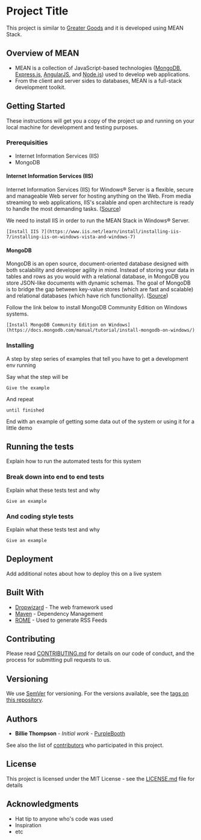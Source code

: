 # Project Title

This project is similar to [Greater Goods](https://greatergoods.com/) and it is developed using MEAN Stack.

## Overview of MEAN

* MEAN is a collection of JavaScript-based technologies ([MongoDB](https://www.mongodb.com/), [Express.js](http://expressjs.com/), [AngularJS](https://angularjs.org/), and [Node.js](https://nodejs.org/en/)) used to develop web applications.
* From the client and server sides to databases, MEAN is a full-stack development toolkit.

## Getting Started

These instructions will get you a copy of the project up and running on your local machine for development and testing purposes.

### Prerequisities

* Internet Information Services (IIS)
* MongoDB

#### Internet Information Services (IIS)

Internet Information Services (IIS) for Windows® Server is a flexible, secure and manageable Web server for hosting anything on the Web. From media streaming to web applications, IIS's scalable and open architecture is ready to handle the most demanding tasks. ([Source](https://www.iis.net/))

We need to install IIS in order to run the MEAN Stack in Windows® Server.

```
[Install IIS 7](https://www.iis.net/learn/install/installing-iis-7/installing-iis-on-windows-vista-and-windows-7)
```

#### MongoDB

MongoDB is an open source, document-oriented database designed with both scalability and developer agility in mind. Instead of storing your data in tables and rows as you would with a relational database, in MongoDB you store JSON-like documents with dynamic schemas. The goal of MongoDB is to bridge the gap between key-value stores (which are fast and scalable) and relational databases (which have rich functionality). ([Source](https://www.youtube.com/watch?v=CvIr-2lMLsk))

Follow the link below to install MongoDB Community Edition on Windows systems.

```
[Install MongoDB Community Edition on Windows](https://docs.mongodb.com/manual/tutorial/install-mongodb-on-windows/)
```












### Installing

A step by step series of examples that tell you have to get a development env running

Say what the step will be

```
Give the example
```

And repeat

```
until finished
```

End with an example of getting some data out of the system or using it for a little demo

## Running the tests

Explain how to run the automated tests for this system

### Break down into end to end tests

Explain what these tests test and why

```
Give an example
```

### And coding style tests

Explain what these tests test and why

```
Give an example
```

## Deployment

Add additional notes about how to deploy this on a live system

## Built With

* [Dropwizard](http://www.dropwizard.io/1.0.2/docs/) - The web framework used
* [Maven](https://maven.apache.org/) - Dependency Management
* [ROME](https://rometools.github.io/rome/) - Used to generate RSS Feeds

## Contributing

Please read [CONTRIBUTING.md](https://gist.github.com/PurpleBooth/b24679402957c63ec426) for details on our code of conduct, and the process for submitting pull requests to us.

## Versioning

We use [SemVer](http://semver.org/) for versioning. For the versions available, see the [tags on this repository](https://github.com/your/project/tags). 

## Authors

* **Billie Thompson** - *Initial work* - [PurpleBooth](https://github.com/PurpleBooth)

See also the list of [contributors](https://github.com/your/project/contributors) who participated in this project.

## License

This project is licensed under the MIT License - see the [LICENSE.md](LICENSE.md) file for details

## Acknowledgments

* Hat tip to anyone who's code was used
* Inspiration
* etc
